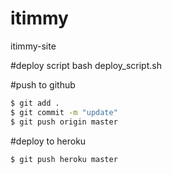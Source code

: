 # itimmy
itimmy-site

#deploy script
bash deploy_script.sh


#push to github
```sh
$ git add .
$ git commit -m "update"
$ git push origin master
```
#deploy to heroku
```sh
$ git push heroku master
```

